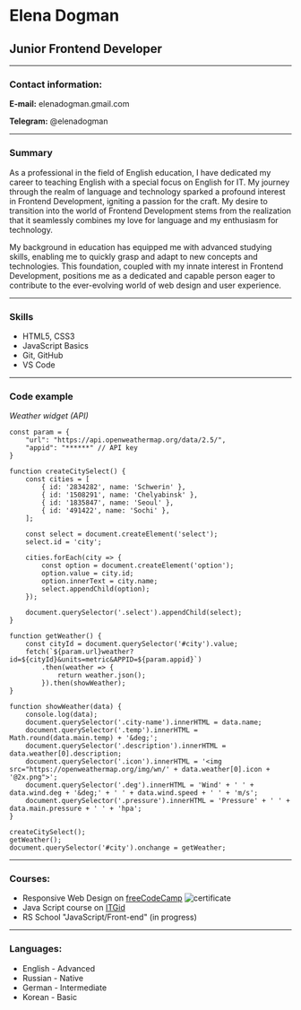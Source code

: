 # Elena Dogman 
## Junior Frontend Developer
---
### Contact information:
**E-mail:** elenadogman.gmail.com 

**Telegram:** @elenadogman

---
### Summary 
As a professional in the field of English education, I have dedicated my career to teaching English with a special focus on English for IT. My journey through the realm of language and technology sparked a profound interest in Frontend Development, igniting a passion for the craft. My desire to transition into the world of Frontend Development stems from the realization that it seamlessly combines my love for language and my enthusiasm for technology.

My background in education has equipped me with advanced studying skills, enabling me to quickly grasp and adapt to new concepts and technologies. This foundation, coupled with my innate interest in Frontend Development, positions me as a dedicated and capable person eager to contribute to the ever-evolving world of web design and user experience.

---
### Skills
* HTML5, CSS3
* JavaScript Basics
* Git, GitHub
* VS Code

---
### Code example
*Weather widget (API)*
```
const param = {
    "url": "https://api.openweathermap.org/data/2.5/",
    "appid": "******" // API key
}

function createCitySelect() {
    const cities = [
        { id: '2834282', name: 'Schwerin' },
        { id: '1508291', name: 'Chelyabinsk' },
        { id: '1835847', name: 'Seoul' },
        { id: '491422', name: 'Sochi' },
    ];

    const select = document.createElement('select');
    select.id = 'city';

    cities.forEach(city => {
        const option = document.createElement('option');
        option.value = city.id;
        option.innerText = city.name;
        select.appendChild(option);
    });

    document.querySelector('.select').appendChild(select);
}

function getWeather() {
    const cityId = document.querySelector('#city').value;
    fetch(`${param.url}weather?id=${cityId}&units=metric&APPID=${param.appid}`)
        .then(weather => {
            return weather.json();
        }).then(showWeather);
}

function showWeather(data) {
    console.log(data);
    document.querySelector('.city-name').innerHTML = data.name;
    document.querySelector('.temp').innerHTML = Math.round(data.main.temp) + '&deg;';
    document.querySelector('.description').innerHTML = data.weather[0].description;
    document.querySelector('.icon').innerHTML = '<img src="https://openweathermap.org/img/wn/' + data.weather[0].icon + '@2x.png">';
    document.querySelector('.deg').innerHTML = 'Wind' + ' ' + data.wind.deg + '&deg;' + ' ' + data.wind.speed + ' ' + 'm/s';
    document.querySelector('.pressure').innerHTML = 'Pressure' + ' ' + data.main.pressure + ' ' + 'hpa';
}

createCitySelect();
getWeather();
document.querySelector('#city').onchange = getWeather;

```
---
### Courses:
* Responsive Web Design on [freeCodeCamp](https://www.freecodecamp.org/)
![certificate](/img/ffc.jpg) 
* Java Script course on [ITGid](https://itgid.info/)
* RS School "JavaScript/Front-end" (in progress)
---
### Languages:
* English - Advanced
* Russian - Native 
* German - Intermediate 
* Korean - Basic 
